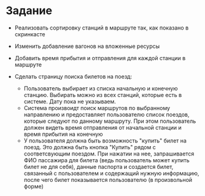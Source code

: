 # Задание

* Реализовать сортировку станций в маршруте так, как показано в скринкасте

* Изменить добавление вагонов на вложенные ресурсы

* Добавить время прибытия и отправления для каждой станции в маршруте

* Сделать страницу поиска билетов на поезд:
  - Пользователь выбирает из списка начальную и конечную станцию. Выбирать можно из всех станций, которые есть в системе. Дату пока не указываем.
  - Система произвоидт поиск маршрутов по выбранному направлению и предоставляет пользователю список поездов, которые следуют по данному маршруту. При этом пользователь должен видеть время отправления от начальной станции и время прибытия на конечную
  - У пользователя должна быть возможность "купить" билет на поезд. Это должна быть кнопка "Купить" рядом с соответсвующим поездом. При нажатии на нее, запрашивается ФИО пассажира для билета (ведь пользователь может купить билет не для себя), данные паспорта и создается билет, связанный с пользователем и содержащий нужную информацию, после чего билет показывается пользователю (в произвольной форме)

